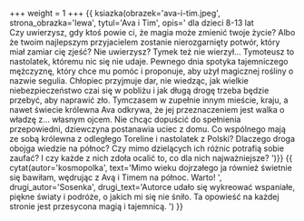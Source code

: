 +++
weight = 1
+++
{{ ksiazka(obrazek='ava-i-tim.jpeg', strona_obrazka='lewa', tytul='Ava i Tim', opis='
dla dzieci 8-13 lat<br/>
Czy uwierzysz, gdy ktoś powie ci, że magia może zmienić twoje życie? Albo że twoim najlepszym przyjacielem zostanie nierozgarnięty potwór, który miał zamiar cię zjeść? Nie uwierzysz? Tymek też nie wierzył… Tymoteusz to nastolatek, któremu nic się nie udaje. Pewnego dnia spotyka tajemniczego mężczyznę, który chce mu pomóc i proponuje, aby użył magicznej rośliny o nazwie segulia. Chłopiec przyjmuje dar, nie wiedząc, jak wielkie niebezpieczeństwo czai się w pobliżu i jak długą drogę trzeba będzie przebyć, aby naprawić zło. Tymczasem w zupełnie innym mieście, kraju, a nawet świecie królewna Ava odkrywa, że jej przeznaczeniem jest walka o władzę z… własnym ojcem. Nie chcąc dopuścić do spełnienia przepowiedni, dziewczyna postanawia uciec z domu. Co wspólnego mają ze sobą królewna z odległego Toreline i nastolatek z Polski? Dlaczego droga obojga wiedzie na północ? Czy mimo dzielących ich różnic potrafią sobie zaufać? I czy każde z nich zdoła ocalić to, co dla nich najważniejsze?
')}}
{{ cytat(autor='kosmopolka', text='Mimo wieku dojrzałego ja również świetnie się bawiłam, wędrując z Avą i Timem na północ. Warto! ', drugi_autor='Sosenka', drugi_text='Autorce udało się wykreować wspaniałe, piękne światy i podróże, o jakich mi się nie śniło. Ta opowieść na każdej stronie jest przesycona magią i tajemnicą. ') }}

